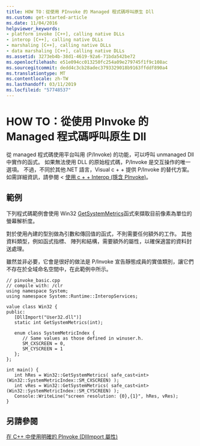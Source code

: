 ```yaml
---
title: HOW TO：從使用 PInvoke 的 Managed 程式碼呼叫原生 Dll
ms.custom: get-started-article
ms.date: 11/04/2016
helpviewer_keywords:
- platform invoke [C++], calling native DLLs
- interop [C++], calling native DLLs
- marshaling [C++], calling native DLLs
- data marshaling [C++], calling native DLLs
ms.assetid: 3273eb4b-38d1-4619-92a6-71bda542be72
ms.openlocfilehash: e51e094cc013250fc254a09e279745f1f9c108ac
ms.sourcegitcommit: dedd4c3cb28adec3793329018b9163ffddf890a4
ms.translationtype: MT
ms.contentlocale: zh-TW
ms.lasthandoff: 03/11/2019
ms.locfileid: "57748537"
---
```

# <a name="how-to-call-native-dlls-from-managed-code-using-pinvoke"></a>HOW TO：從使用 PInvoke 的 Managed 程式碼呼叫原生 Dll

從 managed 程式碼使用平台叫用 (P/Invoke) 的功能，可以呼叫 unmanaged Dll 中實作的函式。 如果無法使用 DLL 的原始程式碼，P/Invoke 是交互操作的唯一選項。 不過，不同於其他.NET 語言，Visual c + + 提供 P/Invoke 的替代方案。 如需詳細資訊，請參閱 <<c0> [ 使用 c + + Interop (隱含 PInvoke)](../dotnet/using-cpp-interop-implicit-pinvoke.md)。

## <a name="example"></a>範例

下列程式碼範例會使用 Win32 [GetSystemMetrics](/windows/desktop/api/winuser/nf-winuser-getsystemmetrics)函式來擷取目前像素為單位的螢幕解析度。

對於使用內建的型別做為引數和傳回值的函式，不則需要任何額外的工作。 其他資料類型，例如函式指標、 陣列和結構，需要額外的屬性，以確保適當的資料封送處理。

雖然並非必要，它會是很好的做法是 P/Invoke 宣告靜態成員的實值類別，讓它們不存在於全域命名空間中，在此範例中所示。

```
// pinvoke_basic.cpp
// compile with: /clr
using namespace System;
using namespace System::Runtime::InteropServices;

value class Win32 {
public:
   [DllImport("User32.dll")]
   static int GetSystemMetrics(int);

   enum class SystemMetricIndex {
      // Same values as those defined in winuser.h.
      SM_CXSCREEN = 0,
      SM_CYSCREEN = 1
   };
};

int main() {
   int hRes = Win32::GetSystemMetrics( safe_cast<int>(Win32::SystemMetricIndex::SM_CXSCREEN) );
   int vRes = Win32::GetSystemMetrics( safe_cast<int>(Win32::SystemMetricIndex::SM_CYSCREEN) );
   Console::WriteLine("screen resolution: {0},{1}", hRes, vRes);
}
```

## <a name="see-also"></a>另請參閱

[在 C++ 中使用明確的 PInvoke (DllImport 屬性)](../dotnet/using-explicit-pinvoke-in-cpp-dllimport-attribute.md)
